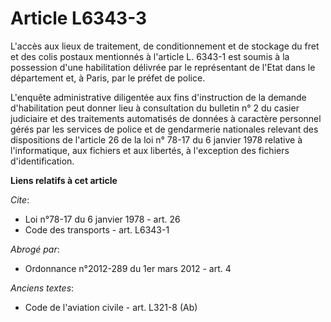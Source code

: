 # Article L6343-3

L'accès aux lieux de traitement, de conditionnement et de stockage du fret et des colis postaux mentionnés à l'article L.
6343-1 est soumis à la possession d'une habilitation délivrée par le représentant de l'Etat dans le département et, à Paris,
par le préfet de police.

L'enquête administrative diligentée aux fins d'instruction de la demande d'habilitation peut donner lieu à consultation du
bulletin n° 2 du casier judiciaire et des traitements automatisés de données à caractère personnel gérés par les services de
police et de gendarmerie nationales relevant des dispositions de l'article 26 de la loi n° 78-17 du 6 janvier 1978 relative à
l'informatique, aux fichiers et aux libertés, à l'exception des fichiers d'identification.

**Liens relatifs à cet article**

_Cite_:

  - Loi n°78-17 du 6 janvier 1978 - art. 26
  - Code des transports - art. L6343-1

_Abrogé par_:

  - Ordonnance n°2012-289 du 1er mars 2012 - art. 4

_Anciens textes_:

  - Code de l'aviation civile - art. L321-8 (Ab)
